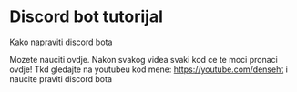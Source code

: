 # Discord bot tutorijal
Kako napraviti discord bota

Mozete nauciti ovdje. Nakon svakog videa svaki kod ce te moci pronaci ovdje!
Tkd gledajte na youtubeu kod mene: https://youtube.com/denseht i naucite praviti discord bota
